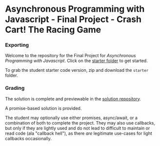 # Asynchronous Programming with Javascript - Final Project - Crash Cart! The Racing Game

### Exporting

Welcome to the repository for the Final Project for _Asynchronous Programming with Javascript_. Click on the [starter folder](/starter) to get started.

To grab the student starter code version, zip and download the `starter` folder.

### Grading

The solution is complete and previewable in the [solution repository](https://github.com/udacity/nd032-c3-asynchronous-programming-with-javascript).

A promise-based solution is provided.

The student may optionally use either promises, async/await, or a combination of both to complete the project. They may also use callbacks, but only if they are lightly used and do not lead to difficult to maintain or read code (ala "callback hell"), as there _are_ legitimate use-cases for light callbacks occasionally.


